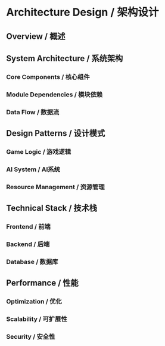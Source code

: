 # Architecture Design / 架构设计

## Overview / 概述

## System Architecture / 系统架构

### Core Components / 核心组件

### Module Dependencies / 模块依赖

### Data Flow / 数据流

## Design Patterns / 设计模式

### Game Logic / 游戏逻辑

### AI System / AI系统

### Resource Management / 资源管理

## Technical Stack / 技术栈

### Frontend / 前端

### Backend / 后端

### Database / 数据库

## Performance / 性能

### Optimization / 优化

### Scalability / 可扩展性

### Security / 安全性 